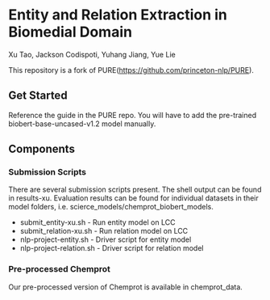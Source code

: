 # Entity and Relation Extraction in Biomedial Domain
Xu Tao, Jackson Codispoti, Yuhang Jiang, Yue Lie

This repository is a fork of PURE(https://github.com/princeton-nlp/PURE).

## Get Started
Reference the guide in the PURE repo.
You will have to add the pre-trained biobert-base-uncased-v1.2 model manually.

## Components
### Submission Scripts
There are several submission scripts present. The shell output can be found in results-xu. Evaluation results can be found for individual datasets in their model folders, i.e. scierce_models/chemprot_biobert_models.

- submit_entity-xu.sh - Run entity model on LCC
- submit_relation-xu.sh - Run relation model on LCC
- nlp-project-entity.sh - Driver script for entity model
- nlp-project-relation.sh - Driver script for relation model

### Pre-processed Chemprot
Our pre-processed version of Chemprot is available in chemprot_data.
